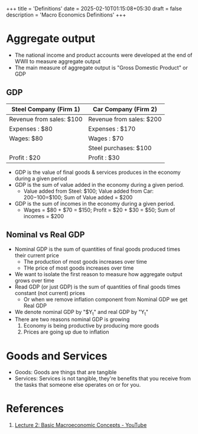 +++
title = 'Definitions'
date = 2025-02-10T01:15:08+05:30
draft = false
description = 'Macro Economics Definitions'
+++


# Aggregate output

- The national income and product accounts were developed at the end of WWII to measure aggregate output
- The main measure of aggregate output is "Gross Domestic Product" or GDP


## GDP

| Steel Company (Firm 1)     | Car Company (Firm 2)     |
| -------------------------- | -------------------------|
| Revenue from sales: $100   | Revenue from sales: $200 |
| Expenses          : $80    | Expenses          : $170 |
|   Wages:  $80              |   Wages          :  $70  |
|                            |   Steel purchases:  $100 |
| Profit            : $20    | Profit            :  $30 |

- GDP is the value of final goods & services produces in the economy during a given period
- GDP is the sum of value added in the economy during a given period.
    - Value added from Steel: $100; Value added from Car: $200-$100=$100; Sum of Value added = $200
- GDP is the sum of incomes in the economy during a given period.
    - Wages = $80 + $70 = $150; Profit = $20 + $30 = $50; Sum of incomes = $200

## Nominal vs Real GDP

- Nominal GDP is the sum of quantities of final goods produced times their current price
    - The production of most goods increases over time
    - THe price of most goods increases over time
- We want to isolate the first reason to measure how aggregate output grows over time
- Read GDP (or just GDP) is the sum of quantities of final goods times constant (not current) prices
    - Or when we remove inflation component from Nominal GDP we get Real GDP
- We denote nominal GDP by "$Y<sub>t</sub>" and real GDP by "Y<sub>t</sub>"
- There are two reasons nominal GDP is growing
    1. Economy is being productive by producing more goods
    2. Prices are going up due to inflation


# Goods and Services

- Goods: Goods are things that are tangible
- Services: Services is not tangible, they're benefits that you receive from the tasks that someone else operates on or for you.


# References

1. [Lecture 2: Basic Macroeconomic Concepts - YouTube](https://www.youtube.com/watch?v=kmUPK9AIE64&t=116s&ab_channel=MITOpenCourseWare)
